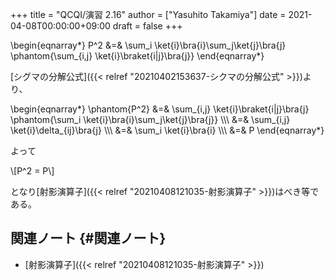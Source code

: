 +++
title = "QCQI/演習 2.16"
author = ["Yasuhito Takamiya"]
date = 2021-04-08T00:00:00+09:00
draft = false
+++

\begin{eqnarray\*}
  P^2 &=& \sum\_i \ket{i}\bra{i}\sum\_j\ket{j}\bra{j} \phantom{\sum\_{i,j} \ket{i}\braket{i|j}\bra{j}}
\end{eqnarray\*}

[シグマの分解公式]({{< relref "20210402153637-シクマの分解公式" >}})より、

\begin{eqnarray\*}
  \phantom{P^2} &=& \sum\_{i,j} \ket{i}\braket{i|j}\bra{j} \phantom{\sum\_i \ket{i}\bra{i}\sum\_j\ket{j}\bra{j}} \\\\\\
    &=& \sum\_{i,j} \ket{i}\delta\_{ij}\bra{j} \\\\\\
    &=& \sum\_i \ket{i}\bra{i} \\\\\\
    &=& P
\end{eqnarray\*}

よって

\\[P^2 = P\\]

となり[射影演算子]({{< relref "20210408121035-射影演算子" >}})はべき等である。


## 関連ノート {#関連ノート}

-   [射影演算子]({{< relref "20210408121035-射影演算子" >}})
